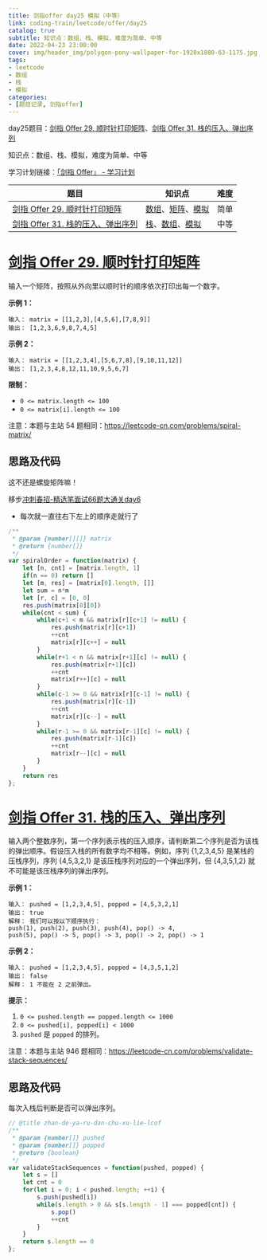 ```yaml
---
title: 剑指offer day25 模拟（中等）
link: coding-train/leetcode/offer/day25
catalog: true
subtitle: 知识点：数组、栈、模拟，难度为简单、中等
date: 2022-04-23 23:00:00
cover: img/header_img/polygon-pony-wallpaper-for-1920x1080-63-1175.jpg
tags:
- leetcode
- 数组
- 栈
- 模拟
categories:
- [题目记录, 剑指offer]
---
```


day25题目：[剑指 Offer 29. 顺时针打印矩阵](https://leetcode-cn.com/problems/shun-shi-zhen-da-yin-ju-zhen-lcof/)、[剑指 Offer 31. 栈的压入、弹出序列](https://leetcode-cn.com/problems/zhan-de-ya-ru-dan-chu-xu-lie-lcof/)

知识点：数组、栈、模拟，难度为简单、中等

学习计划链接：[「剑指 Offer」 - 学习计划](https://leetcode-cn.com/study-plan/lcof/?progress=7jn70jr)

| 题目 | 知识点 | 难度 |
| --- | ---- | ---- |
| [剑指 Offer 29. 顺时针打印矩阵](https://leetcode-cn.com/problems/shun-shi-zhen-da-yin-ju-zhen-lcof/) | [数组](https://leetcode-cn.com/tag/array)、[矩阵](https://leetcode-cn.com/tag/matrix)、[模拟](https://leetcode-cn.com/tag/simulation) | 简单 |
| [剑指 Offer 31. 栈的压入、弹出序列](https://leetcode-cn.com/problems/zhan-de-ya-ru-dan-chu-xu-lie-lcof/) |  [栈](https://leetcode-cn.com/tag/stack)、[数组](https://leetcode-cn.com/tag/array)、[模拟](https://leetcode-cn.com/tag/simulation) | 中等 |

# [剑指 Offer 29. 顺时针打印矩阵](https://leetcode-cn.com/problems/shun-shi-zhen-da-yin-ju-zhen-lcof/)

输入一个矩阵，按照从外向里以顺时针的顺序依次打印出每一个数字。

**示例 1：**

```
输入： matrix = [[1,2,3],[4,5,6],[7,8,9]]
输出： [1,2,3,6,9,8,7,4,5]
```

**示例 2：**

```
输入： matrix = [[1,2,3,4],[5,6,7,8],[9,10,11,12]]
输出： [1,2,3,4,8,12,11,10,9,5,6,7]
```

**限制：**

-   `0 <= matrix.length <= 100`
-   `0 <= matrix[i].length <= 100`

注意：本题与主站 54 题相同：<https://leetcode-cn.com/problems/spiral-matrix/>

## 思路及代码
这不还是螺旋矩阵嘛！

移步[冲刺春招-精选笔面试66题大通关day6](https://ysx.cosine.ren/cn/coding-train/leetcode/bytedance/bytedance-day6/#54)

- 每次就一直往右下左上的顺序走就行了

```javascript
/**
 * @param {number[][]} matrix
 * @return {number[]}
 */
var spiralOrder = function(matrix) {
    let [n, cnt] = [matrix.length, 1]
    if(n == 0) return []
    let [m, res] = [matrix[0].length, []]
    let sum = n*m
    let [r, c] = [0, 0]
    res.push(matrix[0][0])
    while(cnt < sum) {
        while(c+1 < m && matrix[r][c+1] != null) {
            res.push(matrix[r][c+1])
            ++cnt
            matrix[r][c++] = null
        }
        while(r+1 < n && matrix[r+1][c] != null) {
            res.push(matrix[r+1][c])
            ++cnt
            matrix[r++][c] = null
        }
        while(c-1 >= 0 && matrix[r][c-1] != null) {
            res.push(matrix[r][c-1])
            ++cnt
            matrix[r][c--] = null
        }
        while(r-1 >= 0 && matrix[r-1][c] != null) {
            res.push(matrix[r-1][c])
            ++cnt
            matrix[r--][c] = null
        }
    }
    return res
};
```

# [剑指 Offer 31. 栈的压入、弹出序列](https://leetcode-cn.com/problems/zhan-de-ya-ru-dan-chu-xu-lie-lcof/)

输入两个整数序列，第一个序列表示栈的压入顺序，请判断第二个序列是否为该栈的弹出顺序。假设压入栈的所有数字均不相等。例如，序列 {1,2,3,4,5} 是某栈的压栈序列，序列 {4,5,3,2,1} 是该压栈序列对应的一个弹出序列，但 {4,3,5,1,2} 就不可能是该压栈序列的弹出序列。

**示例 1：**

```
输入： pushed = [1,2,3,4,5], popped = [4,5,3,2,1]
输出： true
解释： 我们可以按以下顺序执行：
push(1), push(2), push(3), push(4), pop() -> 4,
push(5), pop() -> 5, pop() -> 3, pop() -> 2, pop() -> 1
```

**示例 2：**

```
输入： pushed = [1,2,3,4,5], popped = [4,3,5,1,2]
输出： false
解释： 1 不能在 2 之前弹出。
```

**提示：**

1.  `0 <= pushed.length == popped.length <= 1000`
1.  `0 <= pushed[i], popped[i] < 1000`
1.  `pushed` 是 `popped` 的排列。

注意：本题与主站 946 题相同：<https://leetcode-cn.com/problems/validate-stack-sequences/>

## 思路及代码
每次入栈后判断是否可以弹出序列。
```javascript
// @title zhan-de-ya-ru-dan-chu-xu-lie-lcof
/**
 * @param {number[]} pushed
 * @param {number[]} popped
 * @return {boolean}
 */
var validateStackSequences = function(pushed, popped) {
    let s = []
    let cnt = 0
    for(let i = 0; i < pushed.length; ++i) {
        s.push(pushed[i])
        while(s.length > 0 && s[s.length - 1] === popped[cnt]) {
            s.pop()
            ++cnt
        }
    }
    return s.length == 0
};
```